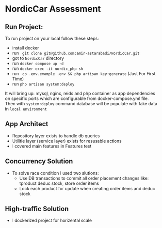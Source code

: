# NordicCar Assessment

## Run Project:

To run project on your local follow these steps:
    
-  install docker
-  run ``` git clone git@github.com:amir-astarabadi/NordicCar.git``` 
-  got to ` NordicCar ` directory
-  run ``` docker compose up -d ```
-  run ``` docker exec -it nordic_php sh ```
-  run ``` cp .env.example .env && php artisan key:generate``` (Just For First Time)
-  run ``` php artisan system:deploy ```  

It will bring up: mysql, nginx, reids and php container as app dependencies on specific ports which are configurable from docker-compose.yml file.
Then with `system:deploy` command database will be populate with fake data in `local environment`

## App Architect

 - Repository layer exists to handle db queries
 - Utilitie layer (service layer) exists for resusable actions
 - I covered main features in Features test

## Concurrency Solution

 - To solve race condition I used two slutions:
    - Use DB transactions to commit all order placement changes like: tproduct deduc stock, store order items
    - Lock each product for update when creating order items and deduc stock

## High-traffic Solution

 - I dockerized project for horizental scale

